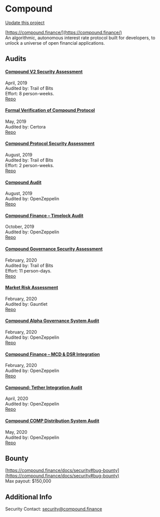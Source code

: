 
# Compound

[Update this project](https://github.com/ConsenSys/blockchainSecurityDB/edit/master/projects/compound.json)
  
[https://compound.finance/](https://compound.finance/)<br>
An algorithmic, autonomous interest rate protocol built for developers, to unlock a universe of open financial applications.


## Audits



#### [Compound V2 Security Assessment](https://github.com/trailofbits/publications/blob/master/reviews/compound-2.pdf)

April, 2019<br>
Audited by: Trail of Bits<br>Effort: 8 person-weeks.<br>
[Repo](https://github.com/compound-finance/compound-protocol)<br>
      


#### [Formal Verification of Compound Protocol](https://compound.finance/documents/Certora.pdf)

May, 2019<br>
Audited by: Certora<br>
[Repo](https://github.com/compound-finance/compound-protocol/tree/f385d71983ae5c5799faae9b2dfea43e5cf75262)<br>
      


#### [Compound Protocol Security Assessment](https://github.com/trailofbits/publications/blob/master/reviews/compound-3.pdf)

August, 2019<br>
Audited by: Trail of Bits<br>Effort: 2 person-weeks.<br>
[Repo](https://github.com/compound-finance/compound-protocol)<br>
      


#### [Compound Audit](https://blog.openzeppelin.com/compound-audit/)

August, 2019<br>
Audited by: OpenZeppelin<br>
[Repo](https://github.com/compound-finance/compound-protocol)<br>
      


#### [Compound Finance – Timelock Audit](https://blog.openzeppelin.com/compound-finance-patch-audit/)

October, 2019<br>
Audited by: OpenZeppelin<br>
[Repo](https://github.com/compound-finance/compound-protocol/tree/f385d71983ae5c5799faae9b2dfea43e5cf75262)<br>
      


#### [Compound Governance Security Assessment](https://github.com/trailofbits/publications/blob/master/reviews/compound-governance.pdf)

February, 2020<br>
Audited by: Trail of Bits<br>Effort: 11 person-days.<br>
[Repo](https://github.com/compound-finance/compound-protocol/tree/55729b31b85220ab42e26d7b6db0ff6c0eb0dd23)<br>
      


#### [Market Risk Assessment](https://gauntlet.network/reports/compound)

February, 2020<br>
Audited by: Gauntlet<br>
[Repo](https://github.com/compound-finance/compound-protocol/)<br>
      


#### [Compound Alpha Governance System Audit](https://blog.openzeppelin.com/compound-alpha-governance-system-audit/)

February, 2020<br>
Audited by: OpenZeppelin<br>
[Repo](https://github.com/compound-finance/compound-protocol-alpha/blob/6858417c91921208c0b3ff342b11065c09665b1b/contracts/Governance)<br>
      


#### [Compound Finance – MCD & DSR Integration](https://blog.openzeppelin.com/compound-finance-mcd-dsr-integration/)

February, 2020<br>
Audited by: OpenZeppelin<br>
[Repo](https://github.com/compound-finance/compound-protocol/tree/f385d71983ae5c5799faae9b2dfea43e5cf75262)<br>
      


#### [Compound: Tether Integration Audit](https://blog.openzeppelin.com/compound-tether-integration-audit/)

April, 2020<br>
Audited by: OpenZeppelin<br>
[Repo](https://github.com/compound-finance/compound-protocol-alpha/commit/65e870f7f45dca0a7a3a70209da9c5aec9d27c13)<br>
      


#### [Compound COMP Distribution System Audit](https://blog.openzeppelin.com/compound-comp-distribution-system-audit/)

May, 2020<br>
Audited by: OpenZeppelin<br>
[Repo](https://github.com/compound-finance/compound-protocol-alpha/pull/36/commits/a303a3259286869d0a4aae967d7cb9e55db39c37)<br>
      

  

## Bounty

[https://compound.finance/docs/security#bug-bounty](https://compound.finance/docs/security#bug-bounty)<br>
Max payout: $150,000


## Additional Info

Security Contact: security@compound.finance
